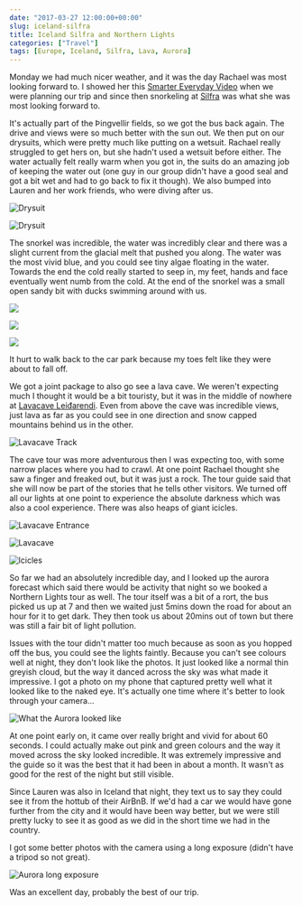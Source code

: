 ```yaml
---
date: "2017-03-27 12:00:00+00:00"
slug: iceland-silfra
title: Iceland Silfra and Northern Lights
categories: ["Travel"]
tags: [Europe, Iceland, Silfra, Lava, Aurora]
---
```


Monday we had much nicer weather, and it was the day Rachael was most looking forward to. I showed her this [Smarter Everyday Video](https://youtu.be/5adC3nc0MHI?t=2m36s) when we were planning our trip and since then snorkeling at [Silfra](https://en.wikipedia.org/wiki/Silfra) was what she was most looking forward to.

It's actually part of the Þingvellir fields, so we got the bus back again. The drive and views were so much better with the sun out. We then put on our drysuits, which were pretty much like putting on a wetsuit. Rachael really struggled to get hers on, but she hadn't used a wetsuit before either. The water actually felt really warm when you got in, the suits do an amazing job of keeping the water out (one guy in our group didn't have a good seal and got a bit wet and had to go back to fix it though). We also bumped into Lauren and her work friends, who were diving after us.

![](drysuit-alex.jpg "Drysuit")

![](drysuit-rachael.jpg "Drysuit")

The snorkel was incredible, the water was incredibly clear and there was a slight current from the glacial melt that pushed you along. The water was the most vivid blue, and you could see tiny algae floating in the water.
Towards the end the cold really started to seep in, my feet, hands and face eventually went numb from the cold.
At the end of the snorkel was a small open sandy bit with ducks swimming around with us.

![](dive1.jpg "")

![](dive2.jpg "")

![](dive3.jpg "")

It hurt to walk back to the car park because my toes felt like they were about to fall off.

We got a joint package to also go see a lava cave. We weren't expecting much I thought it would be a bit touristy, but it was in the middle of nowhere at [Lavacave Leiđarendi](https://goo.gl/maps/fxEiqh7T9qS2). Even from above the cave was incredible views, just lava as far as you could see in one direction and snow capped mountains behind us in the other.

![](lavacave3.jpg "Lavacave Track")

The cave tour was more adventurous then I was expecting too, with some narrow places where you had to crawl.
At one point Rachael thought she saw a finger and freaked out, but it was just a rock. The tour guide said that she  will now be part of the stories that he tells other visitors. We turned off all our lights at one point to experience the absolute darkness which was also a cool experience. There was also heaps of giant icicles.

![](lavacave1.jpg "Lavacave Entrance")

![](lavacave2.jpg "Lavacave")

![](lavacave-icicles.jpg "Icicles")

So far we had an absolutely incredible day, and I looked up the aurora forecast which said there would be activity that night so we booked a Northern Lights tour as well. The tour itself was a bit of a rort, the bus picked us up at 7 and then we waited just 5mins down the road for about an hour for it to get dark. They then took us about 20mins out of town but there was still a fair bit of light pollution.

Issues with the tour didn't matter too much because as soon as you hopped off the bus, you could see the lights faintly. Because you can't see colours well at night, they don't look like the photos. It just looked like a normal thin greyish cloud, but the way it danced across the sky was what made it impressive. I got a photo on my phone that captured pretty well what it looked like to the naked eye. It's actually one time where it's better to look through your camera...

![](aurora-realistic.jpg "What the Aurora looked like")

At one point early on, it came over really bright and vivid for about 60 seconds. I could actually make out pink and green colours and the way it moved across the sky looked incredible. It was extremely impressive and the guide so it was the best that it had been in about a month. It wasn't as good for the rest of the night but still visible.

Since Lauren was also in Iceland that night, they text us to say they could see it from the hottub of their AirBnB. If we'd had a car we would have gone further from the city and it would have been way better, but we were still pretty lucky to see it as good as we did in the short time we had in the country.

I got some better photos with the camera using a long exposure (didn't have a tripod so not great).

![](aurora-exposure.jpg "Aurora long exposure")

Was an excellent day, probably the best of our trip.

